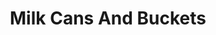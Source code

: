 ---
layout: prop
title: Milk Cans And Buckets
categories: set-dressing
images: ["assets/set-dressing/milk-cans-and-buckets/Milk Cans, buckets Fiddler .JPG"]
desc: null
---